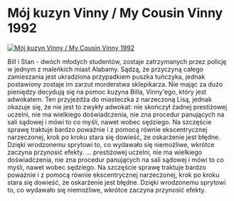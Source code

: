 Mój kuzyn Vinny / My Cousin Vinny 1992 
=============
[![Mój kuzyn Vinny / My Cousin Vinny 1992 ](http://vidos.pl/images/player.gif)](http://vidos.pl/moj-kuzyn-vinny-my-cousin-vinny-1992)

 Bill i Stan - dwóch młodych studentów, zostaje zatrzymanych przez policję w jednym z maleńkich miast Alabamy. Sądzą, że przyczyną całego zamieszania jest ukradziona przypadkiem puszka tuńczyka, jednak postawiony zostaje im zarzut morderstwa sklepikarza. Nie mając za dużo pieniędzy decydują się na pomoc kuzyna Billa, Vinny'ego, który jest adwokatem. Ten przyjeżdża do miasteczka z narzeczoną Lisą, jednak okazuje się, że nie jest to zwykły adwokat: nie skończył żadnej prestiżowej uczelni, nie ma wielkiego doświadczenia, nie zna procedur panujących na sali sądowej i mówi to co myśli, nawet wobec sędziego. Na szczęście sprawę traktuje bardzo poważnie i z pomocą równie ekscentrycznej narzeczonej, krok po kroku stara się dowieść, że oskarżenie jest błędne. Dzięki wrodzonemu sprytowi to, co wydawało się niemożliwe, wkrótce zaczyna przynosić efekty.  ... prestiżowej uczelni, nie ma wielkiego doświadczenia, nie zna procedur panujących na sali sądowej i mówi to co myśli, nawet wobec sędziego. Na szczęście sprawę traktuje bardzo poważnie i z pomocą równie ekscentrycznej narzeczonej, krok po kroku stara się dowieść, że oskarżenie jest błędne. Dzięki wrodzonemu sprytowi to, co wydawało się niemożliwe, wkrótce zaczyna przynosić efekty.
